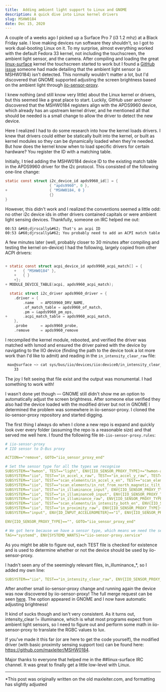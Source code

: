 ```yaml
---
title: 	Adding ambient light support to Linux and GNOME
description: A quick dive into Linux kernel drivers
slug: MSHW0184
date: Dec 15, 2020
---
```


A couple of a weeks ago I picked up a Surface Pro 7 (i3 1.2 mhz) at a Black Friday sale. I love making devices run software they shouldn't, so I got to work dual-booting Linux on it. To my surprise, almost everything worked with the default Fedora 33 kernel, not including the touchscreen, the ambient light sensor, and the camera. After compiling and loading the great [linux-surface](https://github.com/linux-surface/linux-surface) kernel the touchscreen started to work but I found a [GitHub issue](https://github.com/linux-surface/linux-surface/issues/121) someone had made detailing that the ambient light sensor (a MSHW0184) isn't detected. This normally wouldn't matter a lot, but I'd discovered that GNOME supported adjusting the screen brightness based on the ambient light through [iio-sensor-proxy](https://gitlab.freedesktop.org/hadess/iio-sensor-proxy/).

I knew nothing (and still know very little) about the Linux kernel or drivers, but this seemed like a great place to start. Luckily, GitHub user archseer discovered that the MSHW0184 registers align with the APDS9960 device, which already has an upstream kernel driver, and he mentioned all that should be needed is a small change to allow the driver to detect the new device.

Here I realized I had to do some research into how the kernel loads drivers. I knew that drivers could either be statically built into the kernel, or built as kernel modules so they can be dynamically loaded when they're needed. But how does the kernel know when to load specific drivers for certain hardware? You register the ID with a matching table.

Initially, I tried adding the MSHW0184 device ID to the existing match table in the APDS9960 driver for the i2c protocol. This consisted of the following one-line change:

```c
static const struct i2c_device_id apds9960_id[] = {
                    { "apds9960", 0 },
+                   { "MSHW0184, 0 }
                    {}
}
```

However, this didn't work and I realized the conventions seemed a little odd: no other i2c device ids in other drivers contained capitals or were ambient light sensing devices. Thankfully, someone on IRC helped me out:

```
00:53 &#60;djrscally&#62; That's an acpi ID 
00:53 &#60;djrscally&#62; You probably need to add an ACPI match table
```

A few minutes later (well, probably closer to 30 minutes after compiling and testing the kernel on-device) I had the following, largely copied from other ACPI drivers:

```c

+ static const struct acpi_device_id apds9960_acpi_match[] = {
    +	{ "MSHW0184" },
    +	{ }
    +};
+ MODULE_DEVICE_TABLE(acpi, apds9960_acpi_match);

  static struct i2c_driver apds9960_driver = {
    .driver = {
        .name	= APDS9960_DRV_NAME,
        .of_match_table = apds9960_of_match,
        .pm	= &apds9960_pm_ops,
+       .acpi_match_table = apds9960_acpi_match,
    },
    .probe		= apds9960_probe,
    .remove		= apds9960_remove

```

I recompiled the kernel module, rebooted, and verified the driver was matched with lsmod and ensured the driver paired with the device by navigating to the IIO device (finding the path to the device took a lot more work than I'd like to admit) and reading in the `in_intensity_clear_raw` file:

```sh
 max@surface ~> cat sys/bus/iio/devices/iio:device0/in_intensity_clear_raw
    33
```

The joy I felt seeing that file exist and the output was monumental. I had something to work with!

I wasn't done yet though — GNOME still didn't show me an option to automatically adjust the screen brightness. After someone else verified they also had the device loaded with the modified driver but not in GNOME I determined the problem was somewhere in iio-sensor-proxy. I cloned the iio-sensor-proxy repository and started digging.

The first thing I always do when I clone a new repo is expand and quickly look over every folder (assuming the repo is a reasonable size) and that served me well here. I found the following file `80-iio-sensor-proxy.rules`:

```yml
# iio-sensor-proxy
# IIO sensor to D-Bus proxy

ACTION=="remove", GOTO="iio_sensor_proxy_end"

# Set the sensor type for all the types we recognise
SUBSYSTEM=="hwmon", TEST=="light", ENV{IIO_SENSOR_PROXY_TYPE}+="hwmon-als"
SUBSYSTEM=="iio", TEST=="in_accel_x_raw", TEST=="in_accel_y_raw", TEST=="in_accel_z_raw", ENV{IIO_SENSOR_PROXY_TYPE}+="iio-poll-accel"
SUBSYSTEM=="iio", TEST=="scan_elements/in_accel_x_en", TEST=="scan_elements/in_accel_y_en", TEST=="scan_elements/in_accel_z_en", ENV{IIO_SENSOR_PROXY_TYPE}+="iio-buffer-accel"
SUBSYSTEM=="iio", TEST=="scan_elements/in_rot_from_north_magnetic_tilt_comp_en", ENV{IIO_SENSOR_PROXY_TYPE}+="iio-buffer-compass"
SUBSYSTEM=="iio", TEST=="in_illuminance_input", ENV{IIO_SENSOR_PROXY_TYPE}+="iio-poll-als"
SUBSYSTEM=="iio", TEST=="in_illuminance0_input", ENV{IIO_SENSOR_PROXY_TYPE}+="iio-poll-als"
SUBSYSTEM=="iio", TEST=="in_illuminance_raw", ENV{IIO_SENSOR_PROXY_TYPE}+="iio-poll-als"
SUBSYSTEM=="iio", TEST=="scan_elements/in_intensity_both_en", ENV{IIO_SENSOR_PROXY_TYPE}+="iio-buffer-als"
SUBSYSTEM=="iio", TEST=="in_proximity_raw", ENV{IIO_SENSOR_PROXY_TYPE}+="iio-poll-proximity"
SUBSYSTEM=="input", ENV{ID_INPUT_ACCELEROMETER}=="1", ENV{IIO_SENSOR_PROXY_TYPE}+="input-accel"

ENV{IIO_SENSOR_PROXY_TYPE}=="", GOTO="iio_sensor_proxy_end"

# We got here because we have a sensor type, which means we need the service
TAG+="systemd", ENV{SYSTEMD_WANTS}+="iio-sensor-proxy.service"
```

As you might be able to figure out, each TEST file is checked for existence and is used to determine whether or not the device should be used by iio-sensor-proxy.

I hadn't seen any of the seemingly relevant files, in_illuminance_*, so I added my own line:

```yml
SUBSYSTEM=="iio", TEST=="in_intensity_clear_raw", ENV{IIO_SENSOR_PROXY_TYPE}+="iio-poll-als"
```

After another small iio-sensor-proxy change and running again the device was now discovered by iio-sensor-proxy! The full merge request can be seen [here](https://gitlab.freedesktop.org/hadess/iio-sensor-proxy/-/merge_requests/319). The option appeared in GNOME and I now have automatic adjusting brightness!

It kind of sucks though and isn't very consistent. As it turns out, intensity_clear != illuminance, which is what most programs expect from ambient light sensors, so I need to figure out and perform some math in iio-sensor-proxy to translate the RGBC values to lux.

If you've made it this far (or are here to get the code yourself), the modified driver (with basic proximity sensing support too) can be found here: https://github.com/maxleiter/MSHW0184.

Major thanks to everyone that helped me in the ##linux-surface IRC channel. It was great to finally get a little low-level with Linux. 

---
*This post was originally written on the old maxleiter.com, and formatting has slightly adjusted